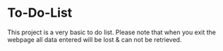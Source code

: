 # To-Do-List
This project is a very basic to do list. 
Please note that when you exit the webpage all data entered will be lost & can not be retrieved. 